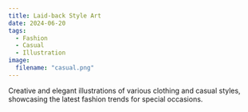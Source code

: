 ```yaml
---
title: Laid-back Style Art
date: 2024-06-20
tags:
  - Fashion
  - Casual
  - Illustration
image:
  filename: "casual.png"
---
```


Creative and elegant illustrations of various clothing and casual styles, showcasing the latest fashion trends for special occasions.

<!--more-->
